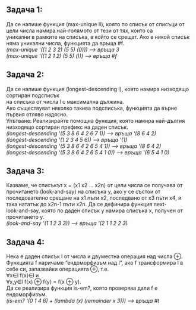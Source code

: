 ##  Задача 1:  
Да се напише функция (max-unique ll), която по списък от списъци от цели числа намира най-голямото от тези от тях, които са  
уникални в рамките на списъка, в който се срещат. Ако в никой списък няма уникални числа, функцията да връща #f.  
*(max-unique '((1 2 3 2) (5 5) (0))) --> връща 3  
(max-unique '((1 2 1 2) (5 5) ()))  --> връща #f*  

## Задача 2:  
Да се напише функция (longest-descending­ l), която намира низходящо сортиран подсписък  
на списъка от числа l с максимална дължина.  
Ако съществуват няколко такива подсписъка, функцията да върне първия отляво надясно.  
Упътване: Реализирайте помощна функция, която намира най-дългия низходящо сортиран префикс на даден списък.  
*(longest-descending '(5 3 8 6 4 2 6 7 1))     --> връща '(8 6 4 2)  
(longest-descending '(1 2 3 4 5 6))           --> връща '(1)  
(longest-descending '(5 3 8 6 4 2 6 5 4 1))   --> връща '(8 6 4 2)  
(longest-descending '(5 3 8 6 4 2 6 5 4 1 0)) --> връща '(6 5 4 1 0)*  

## Задача 3:  
Казваме, че списъкът x = (x1 x2 ... x2n) от цели числа се получава от прочитането (look-and-say) на списъка y, ако y се състои от  
последователно срещане на x1 пъти x2, последвано от x3 пъти x4, и така нататък до x2n-1 пъти x2n. Да се дефинира функция next-  
look-and-say, която по даден списък y намира списъка x, получен от прочитането y.  
*(look-and-say '(1 1 2 3 3)) --> връща ‘(2 1 1 2 2 3)*  

## Задача 4:  
Нека е даден списък l от числа и двуместна операция над числа ⊕.  
Функцията f наричаме “ендоморфизъм над l”, ако f трансформира l в себе си, запазвайки операцията ⊕, т.е.  
∀x∈l f(x)∈l и  
∀x,y∈l f(x) ⊕ f(y) = f(x ⊕ y).  
Да се реализира функция is-em?, която проверява дали f е ендоморфизъм.  
*(is-em? '(0 1 4 6) + (lambda (x) (remainder x 3))) --> връща #t*  

